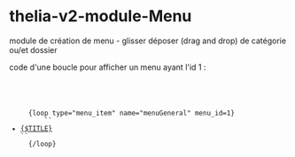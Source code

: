 # thelia-v2-module-Menu
module de création de menu - glisser déposer (drag and drop) de catégorie ou/et dossier

code d'une boucle pour afficher un menu ayant l'id 1 : 
  <pre><code>
  <ul>
  {loop type="menu_item" name="menuGeneral" menu_id=1}
	  ``<li><a href="{$URL}" title="{$CHAPO}" class="{$ACTIVE}">{$TITLE}</a></li>``
  {/loop}
  </ul>
<pre><code>
